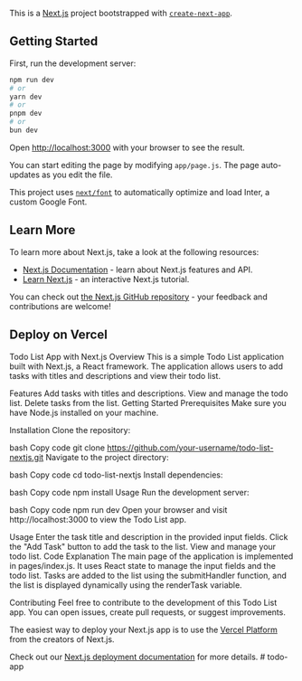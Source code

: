 This is a [Next.js](https://nextjs.org/) project bootstrapped with [`create-next-app`](https://github.com/vercel/next.js/tree/canary/packages/create-next-app).

## Getting Started

First, run the development server:

```bash
npm run dev
# or
yarn dev
# or
pnpm dev
# or
bun dev
```

Open [http://localhost:3000](http://localhost:3000) with your browser to see the result.

You can start editing the page by modifying `app/page.js`. The page auto-updates as you edit the file.

This project uses [`next/font`](https://nextjs.org/docs/basic-features/font-optimization) to automatically optimize and load Inter, a custom Google Font.

## Learn More

To learn more about Next.js, take a look at the following resources:

- [Next.js Documentation](https://nextjs.org/docs) - learn about Next.js features and API.
- [Learn Next.js](https://nextjs.org/learn) - an interactive Next.js tutorial.

You can check out [the Next.js GitHub repository](https://github.com/vercel/next.js/) - your feedback and contributions are welcome!

## Deploy on Vercel

Todo List App with Next.js
Overview
This is a simple Todo List application built with Next.js, a React framework. The application allows users to add tasks with titles and descriptions and view their todo list.

Features
Add tasks with titles and descriptions.
View and manage the todo list.
Delete tasks from the list.
Getting Started
Prerequisites
Make sure you have Node.js installed on your machine.

Installation
Clone the repository:

bash
Copy code
git clone https://github.com/your-username/todo-list-nextjs.git
Navigate to the project directory:

bash
Copy code
cd todo-list-nextjs
Install dependencies:

bash
Copy code
npm install
Usage
Run the development server:

bash
Copy code
npm run dev
Open your browser and visit http://localhost:3000 to view the Todo List app.

Usage
Enter the task title and description in the provided input fields.
Click the "Add Task" button to add the task to the list.
View and manage your todo list.
Code Explanation
The main page of the application is implemented in pages/index.js. It uses React state to manage the input fields and the todo list. Tasks are added to the list using the submitHandler function, and the list is displayed dynamically using the renderTask variable.

Contributing
Feel free to contribute to the development of this Todo List app. You can open issues, create pull requests, or suggest improvements.

The easiest way to deploy your Next.js app is to use the [Vercel Platform](https://vercel.com/new?utm_medium=default-template&filter=next.js&utm_source=create-next-app&utm_campaign=create-next-app-readme) from the creators of Next.js.

Check out our [Next.js deployment documentation](https://nextjs.org/docs/deployment) for more details.
#   t o d o - a p p 
 
 
